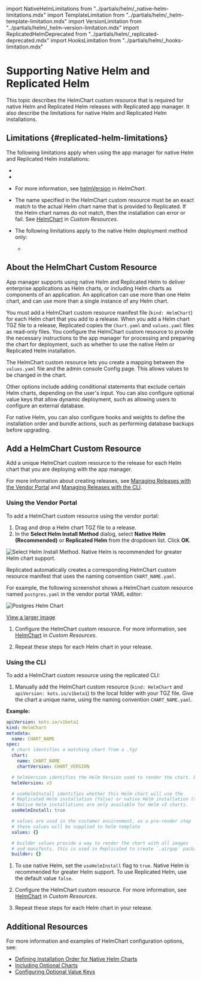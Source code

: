 import NativeHelmLimitations from "../partials/helm/_native-helm-limitations.mdx"
import TemplateLimitation from "../partials/helm/_helm-template-limitation.mdx"
import VersionLimitation from "../partials/helm/_helm-version-limitation.mdx"
import ReplicatedHelmDeprecated from "../partials/helm/_replicated-deprecated.mdx"
import HooksLimitation from "../partials/helm/_hooks-limitation.mdx"

# Supporting Native Helm and Replicated Helm

This topic describes the HelmChart custom resource that is required for native Helm and Replicated Helm releases with Replicated app manager. It also describe the limitations for native Helm and Replicated Helm installations.

## Limitations {#replicated-helm-limitations}

The following limitations apply when using the app manager for native Helm and Replicated Helm installations:
* <ReplicatedHelmDeprecated/>
* <TemplateLimitation/>
* <VersionLimitation/>

  For more information, see [helmVersion](/reference/custom-resource-helmchart#helmversion) in _HelmChart_.
* The name specified in the HelmChart custom resource must be an exact match to the actual Helm chart name that is provided to Replicated. If the Helm chart names do not match, then the installation can error or fail. See [HelmChart](/reference/custom-resource-helmchart) in _Custom Resources_.

* The following limitations apply to the native Helm deployment method only:

  <NativeHelmLimitations/>

  * <HooksLimitation/>

## About the HelmChart Custom Resource

App manager supports using native Helm and Replicated Helm to deliver enterprise applications as Helm charts, or including Helm charts as components of an application. An application can use more than one Helm chart, and can use more than a single instance of any Helm chart.

You must add a HelmChart custom resource manifest file (`kind: HelmChart`) for each Helm chart that you add to a release. When you add a Helm chart TGZ file to a release, Replicated copies the `Chart.yaml` and `values.yaml` files as read-only files. You configure the HelmChart custom resource to provide the necessary instructions to the app manager for processing and preparing the chart for deployment, such as whether to use the native Helm or Replicated Helm installation. 

The HelmChart custom resource lets you create a mapping between the `values.yaml` file and the admin console Config page. This allows values to be changed in the chart. 

Other options include adding conditional statements that exclude certain Helm charts, depending on the user's input. You can also configure optional value keys that allow dynamic deployment, such as allowing users to configure an external database.

For native Helm, you can also configure hooks and weights to define the installation order and bundle actions, such as performing database backups before upgrading.


## Add a HelmChart Custom Resource

Add a unique HelmChart custom resource to the release for each Helm chart that you are deploying with the app manager.

For more information about creating releases, see [Managing Releases with the Vendor Portal](releases-creating-releases) and [Managing Releases with the CLI](releases-creating-cli).

### Using the Vendor Portal

To add a HelmChart custom resource using the vendor portal:

1. Drag and drop a Helm chart TGZ file to a release. 
1. In the **Select Helm Install Method** dialog, select **Native Helm (Recommended)** or **Replicated Helm** from the dropdown list. Click **OK**. 

  ![Select Helm Install Method. Native Helm is recommended for greater Helm chart support.](/images/helm-select-install-method.png)

  Replicated automatically creates a corresponding HelmChart custom resource manifest that uses the naming convention `CHART_NAME.yaml`.

  For example, the following screenshot shows a HelmChart custom resource named `postgres.yaml` in the vendor portal YAML editor:

  ![Postgres Helm Chart](/images/postgres-helm-chart.png)

  [View a larger image](/images/postgres-helm-chart.png)

1. Configure the HelmChart custom resource. For more information, see [HelmChart](/reference/custom-resource-helmchart) in _Custom Resources_.

1. Repeat these steps for each Helm chart in your release.

### Using the CLI

To add a HelmChart custom resource using the replicated CLI:
  
1. Manually add the HelmChart custom resource (`kind: HelmChart` and `apiVersion: kots.io/v1beta1`) to the local folder with your TGZ file. Give the chart a unique name, using the naming convention `CHART_NAME.yaml`.

  **Example:**
      
  ```yaml
  apiVersion: kots.io/v1beta1
  kind: HelmChart
  metadata:
    name: CHART_NAME
  spec:
    # chart identifies a matching chart from a .tgz
    chart:
      name: CHART_NAME
      chartVersion: CHART_VERSION

    # helmVersion identifies the Helm Version used to render the chart. Default is v3.
    helmVersion: v3

    # useHelmInstall identifies whether this Helm chart will use the
    # Replicated Helm installation (false) or native Helm installation (true). Default is false.
    # Native Helm installations are only available for Helm v3 charts.
    useHelmInstall: true

    # values are used in the customer environment, as a pre-render step
    # these values will be supplied to helm template
    values: {}

    # builder values provide a way to render the chart with all images
    # and manifests. this is used in Replicated to create `.airgap` packages
    builder: {}
  ```
        
1. To use native Helm, set the `useHelmInstall` flag to `true`. Native Helm is recommended for greater Helm support. To use Replicated Helm, use the default value `false`.

1. Configure the HelmChart custom resource. For more information, see [HelmChart](/reference/custom-resource-helmchart) in _Custom Resources_.

1. Repeat these steps for each Helm chart in your release.

## Additional Resources

For more information and examples of HelmChart configuration options, see:

- [Defining Installation Order for Native Helm Charts](helm-native-helm-install-order)
- [Including Optional Charts](helm-optional-charts)
- [Configuring Optional Value Keys](helm-optional-value-keys)